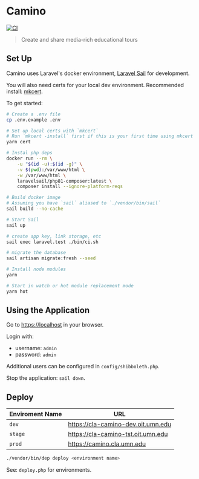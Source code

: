 # Camino

[![CI](https://github.com/UMN-LATIS/Camino/actions/workflows/ci.yml/badge.svg)](https://github.com/UMN-LATIS/Camino/actions/workflows/ci.yml)

> Create and share media-rich educational tours

## Set Up

Camino uses Laravel's docker environment, [Laravel Sail](https://laravel.com/docs/8.x/sail) for development.

You will also need certs for your local dev environment. Recommended install: [mkcert](https://github.com/FiloSottile/mkcert).

To get started:

```sh
# Create a .env file
cp .env.example .env

# Set up local certs with `mkcert`
# Run `mkcert -install` first if this is your first time using mkcert
yarn cert

# Instal php deps
docker run --rm \
    -u "$(id -u):$(id -g)" \
    -v $(pwd):/var/www/html \
    -w /var/www/html \
    laravelsail/php81-composer:latest \
    composer install --ignore-platform-reqs

# Build docker image
# Assuming you have `sail` aliased to `./vendor/bin/sail`
sail build --no-cache

# Start Sail
sail up

# create app key, link storage, etc
sail exec laravel.test ./bin/ci.sh

# migrate the database
sail artisan migrate:fresh --seed

# Install node modules
yarn

# Start in watch or hot module replacement mode
yarn hot

```

## Using the Application

Go to <https://localhost> in your browser.

Login with:

- username: `admin`
- password: `admin`

Additional users can be configured in `config/shibboleth.php`.

Stop the application: `sail down`.

## Deploy

| Enviroment Name | URL                                  |
| --------------- | ------------------------------------ |
| `dev`           | <https://cla-camino-dev.oit.umn.edu> |
| `stage`         | <https://cla-camino-tst.oit.umn.edu> |
| `prod`          | <https://camino.cla.umn.edu>         |

```sh
./vendor/bin/dep deploy <environment name>
```

See: `deploy.php` for environments.
